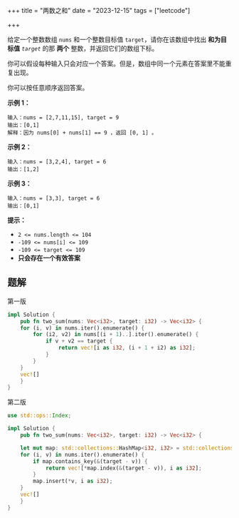 +++
title = "两数之和"
date = "2023-12-15"
tags = ["leetcode"]

+++



给定一个整数数组 `nums` 和一个整数目标值 `target`，请你在该数组中找出 **和为目标值** *`target`* 的那 **两个** 整数，并返回它们的数组下标。

你可以假设每种输入只会对应一个答案。但是，数组中同一个元素在答案里不能重复出现。

你可以按任意顺序返回答案。




**示例 1：**

```
输入：nums = [2,7,11,15], target = 9
输出：[0,1]
解释：因为 nums[0] + nums[1] == 9 ，返回 [0, 1] 。
```

**示例 2：**

```
输入：nums = [3,2,4], target = 6
输出：[1,2]
```

**示例 3：**

```
输入：nums = [3,3], target = 6
输出：[0,1]
```

 

**提示：**

- `2 <= nums.length <= 104`
- `-109 <= nums[i] <= 109`
- `-109 <= target <= 109`
- **只会存在一个有效答案**



## 题解

第一版

```rust
impl Solution {
    pub fn two_sum(nums: Vec<i32>, target: i32) -> Vec<i32> {
    for (i, v) in nums.iter().enumerate() {
        for (i2, v2) in nums[(i + 1)..].iter().enumerate() {
            if v + v2 == target {
                return vec![i as i32, (i + 1 + i2) as i32];
            }
        }
    }
    vec![]
    }
}
```



第二版

```rust
use std::ops::Index;

impl Solution {
    pub fn two_sum(nums: Vec<i32>, target: i32) -> Vec<i32> {

    let mut map: std::collections::HashMap<i32, i32> = std::collections::HashMap::new();
    for (i, v) in nums.iter().enumerate() {
        if map.contains_key(&(target - v)) {
            return vec![*map.index(&(target - v)), i as i32];
        }
        map.insert(*v, i as i32);
    }
    vec![]
    }
}
```



